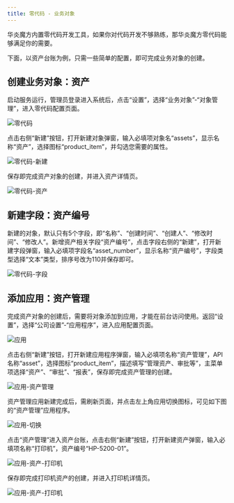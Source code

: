 ```yaml
---
title: 零代码 - 业务对象
---
```


华炎魔方内置零代码开发工具，如果你对代码开发不够熟练，那华炎魔方零代码能够满足你的需要。

下面，以资产台账为例，只需一些简单的配置，即可完成业务对象的创建。

## 创建业务对象：资产

启动服务运行，管理员登录进入系统后，点击“设置”，选择“业务对象”-“对象管理”，进入零代码配置页面。

![零代码](/assets/no-code/objects.png)

点击右侧“新建”按钮，打开新建对象弹窗，输入必填项对象名“assets”，显示名称“资产”，选择图标“product_item”，并勾选您需要的属性。

![零代码-新建](/assets/no-code/assets_new.png)

保存即完成资产对象的创建，并进入资产详情页。

![零代码-资产](/assets/no-code/assets_1.png)

## 新建字段：资产编号

新建的对象，默认只有5个字段，即“名称”、“创建时间”、“创建人”、“修改时间”、“修改人”。新增资产相关字段“资产编号”，点击字段右侧的“新建”，打开新建字段弹窗，输入必填项字段名“asset_number”，显示名称“资产编号”，字段类型选择“文本”类型，排序号改为110并保存即可。

![零代码-字段](/assets/no-code/assets_2.png)

## 添加应用：资产管理

完成资产对象的创建后，需要将对象添加到应用，才能在前台访问使用。返回“设置”，选择“公司设置”-“应用程序”，进入应用配置页面。

![应用](/assets/no-code/apps.png)

点击右侧“新建”按钮，打开新建应用程序弹窗，输入必填项名称“资产管理”，API名称“asset”，选择图标“product_item”，描述填写“管理资产、审批等”，主菜单项选择“资产”、“审批”、“报表”，保存即完成资产管理的创建。

![应用-资产管理](/assets/no-code/apps_asset.png)

资产管理应用新建完成后，需刷新页面，并点击左上角应用切换图标，可见如下图的“资产管理”应用程序。

![应用-切换](/assets/no-code/apps_start.png)

点击“资产管理”进入资产台账，点击右侧“新建”按钮，打开新建资产弹窗，输入必填项名称“打印机”，资产编号“HP-5200-01”。

![应用-资产-打印机](/assets/no-code/asset_add_printer.png)

保存即完成打印机资产的创建，并进入打印机详情页。

![应用-资产-打印机](/assets/no-code/asset_printer.png)